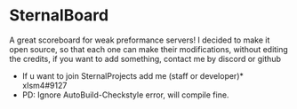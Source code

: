# SternalBoard
A great scoreboard for weak preformance servers!
I decided to make it open source, so that each one can make their modifications, without editing the credits, if you want to add something, contact me by discord or github
* If u want to join SternalProjects add me (staff or developer)* xIsm4#9127
* PD: Ignore AutoBuild-Checkstyle error, will compile fine.
